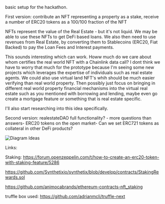 basic setup for the hackathon.


First version:
contribute an NFT representing a property as a stake,
receive a number of ERC20  tokens as a 100/100 fraction of the NFT

NFTs represent the value of the Real Estate - but it's not liquid. We may be able to use these NFTs to get DeFi based loans. We also then need to use revenues from Real Estate, by converting them to Stablecoins (ERC20, Fiat Backed) to pay the Loan Fees and Interest payments.

This sounds interesting which can work. Howw much do we care about whom certifies the real world NFT with a Chainlink data call? I dont think we have to worry that much for the prototype because I'm seeing some new projects which leverages the expertise of individuals such as real estate agents. We could also use virtual land NFT's whih should be much easier verifying than real world property. Then possibly just focus on bringing in different real world property financial mechanisms into the virtual real estate such as you mentioned with borrowing and lending, maybe even go create a mortgage feature or something that is real estate specific.

I'll also start researching into this idea specifically.

Second version:
realestateDAO full functionality? - more questions than answers-
ERC20 tokens on the open market-
Can we set ERC721 tokens as collateral in other DeFi products?

![Diagram Ideas](https://github.com/arlav/hackmoney_REDAO/blob/main/real_estate_dao_rev-0.3.0.png?raw=true)




Links:

Staking:
https://forum.openzeppelin.com/t/how-to-create-an-erc20-token-with-staking-feature/5286

https://github.com/Synthetixio/synthetix/blob/develop/contracts/StakingRewards.sol


https://github.com/animocabrands/ethereum-contracts-nft_staking

truffle box used:
https://github.com/adrianmcli/truffle-next
